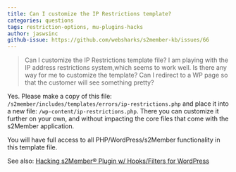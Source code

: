 ```yaml
---
title: Can I customize the IP Restrictions template?
categories: questions
tags: restriction-options, mu-plugins-hacks
author: jaswsinc
github-issue: https://github.com/websharks/s2member-kb/issues/66
---
```


> Can I customize the IP Restrictions template file?
> I am playing with the IP address restrictions system,which seems to work well.
Is there any way for me to customize the template? Can I redirect to a WP page so that the customer will see something pretty?

Yes. Please make a copy of this file: `/s2member/includes/templates/errors/ip-restrictions.php` and place it into a new file: `/wp-content/ip-restrictions.php`. There you can customize it further on your own, and without impacting the core files that come with the s2Member application.

You will have full access to all PHP/WordPress/s2Member functionality in this template file.

See also: [Hacking s2Member® Plugin w/ Hooks/Filters for WordPress](https://github.com/websharks/s2member-kb/issues/150)
